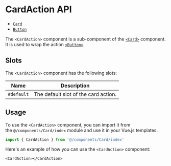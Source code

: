 # CardAction API
- [`Card`](./Card.md)
- [`Button`](../Button/Button.md)

The `<CardAction>` component is a sub-component of the [`<Card>`](./Card.md) component. It is used to wrap the action [`<Button>`](../Button/Button.md).

## Slots
The `<CardAction>` component has the following slots:

| Name | Description |
| - | - |
|`#default`|The default slot of the card action.|

## Usage
To use the `<CardAction>` component, you can import it from the `@/components/Card/index` module and use it in your Vue.js templates.
```ts
import { CardAction } from '@/components/Card/index'
```
 Here's an example of how you can use the `<CardAction>` component:
   
```vue
<CardAction></CardAction>
```